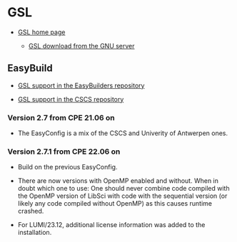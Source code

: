 # GSL

  * [GSL home page](https://www.gnu.org/software/gsl/)

      * [GSL download from the GNU server](https://ftp.gnu.org/gnu/gsl/)

## EasyBuild

  * [GSL support in the EasyBuilders repository](https://github.com/easybuilders/easybuild-easyconfigs/tree/develop/easybuild/easyconfigs/g/GSL)

  * [GSL support in the CSCS repository](https://github.com/eth-cscs/production/tree/master/easybuild/easyconfigs/g/GSL)

### Version 2.7 from CPE 21.06 on

  * The EasyConfig is a mix of the CSCS and Univerity of Antwerpen ones.

### Version 2.7.1 from CPE 22.06 on

  * Build on the previous EasyConfig.

  * There are now versions with OpenMP enabled and without. When in doubt which one to use: One
    should never combine code compiled with the OpenMP version of LibSci with code with the 
    sequential version (or likely any code compiled without OpenMP) as this causes runtime crashed.

  * For LUMI/23.12, additional license information was added to the installation.
